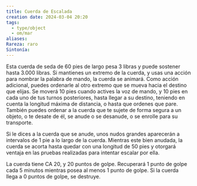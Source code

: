 ```yaml
---
title: Cuerda de Escalada
creation date: 2024-03-04 20:20
tags:
  - type/object
  - om/mar
aliases: 
Rareza: raro
Sintonía:
---
```

Esta cuerda de seda de 60 pies de largo pesa 3 libras y puede sostener hasta 3.000 libras. Si mantienes un extremo de la cuerda, y usas una acción para nombrar la palabra de mando, la cuerda se animará. Como acción adicional, puedes ordenarle al otro extremo que se mueva hacia el destino que elijas. Se moverá 10 pies cuando actives la voz de mando, y 10 pies en cada uno de tus turnos posteriores, hasta llegar a su destino, teniendo en cuenta la longitud máxima de distancia, o hasta que ordenes que pare. También puedes ordenar a la cuerda que te sujete de forma segura a un objeto, o te desate de él, se anude o se desanude, o se enrolle para su transporte.

Si le dices a la cuerda que se anude, unos nudos grandes aparecerán a intervalos de 1 pie a lo largo de la cuerda.
Mientras este bien anudada, la cuerda se acorta hasta quedar con una longitud de 50 pies y otorgará ventaja en las pruebas realizadas para intentar escalar por ella.

La cuerda tiene CA 20, y 20 puntos de golpe. Recuperará 1 punto de golpe cada 5 minutos mientras posea al menos 1 punto de golpe. Si la cuerda llega a 0 puntos de golpe, se destruye.